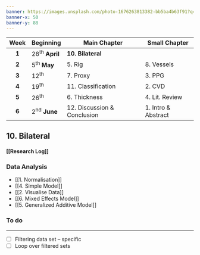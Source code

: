 ```yaml
---
banner: https://images.unsplash.com/photo-1676263813382-bb5ba4b63f91?q=80&w=1742&auto=format&fit=crop&ixlib=rb-4.0.3&ixid=M3wxMjA3fDB8MHxwaG90by1wYWdlfHx8fGVufDB8fHx8fA%3D%3D
banner-x: 50
banner-y: 88
---
```


| Week  | Beginning                 | Main Chapter                | Small Chapter       |
| :---: | :------------------------ | --------------------------- | ------------------- |
| **1** | 28<sup>th</sup> **April** | **10. Bilateral**           |                     |
| **2** | 5<sup>th</sup> **May**    | 5. Rig                      | 8. Vessels          |
| **3** | 12<sup>th</sup>           | 7. Proxy                    | 3. PPG              |
| **4** | 19<sup>th</sup>           | 11. Classification          | 2. CVD              |
| **5** | 26<sup>th</sup>           | 6. Thickness                | 4. Lit. Review      |
| **6** | 2<sup>nd</sup> **June**   | 12. Discussion & Conclusion | 1. Intro & Abstract |


## 10. Bilateral
#### [[Research Log]]
### Data Analysis
-  [[1. Normalisation]]
-  [[4. Simple Model]]
-  [[2. Visualise Data]]
-  [[6. Mixed Effects Model]]
- [[5. Generalized Additive Model]]
### To do
---
- [ ] Filtering data set – specific 
- [ ] Loop over filtered sets